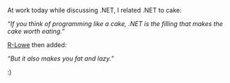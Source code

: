 At work today while discussing .NET, I related .NET to cake:

*“If you think of programming like a cake, .NET is the filling that
makes the cake worth eating.”*

[R-Lowe](http://blogs.geekdojo.net/richard) then added:

*“But it also makes you fat and lazy.”*

:)
